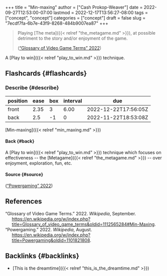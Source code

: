 +++
title = "Min-maxing"
author = ["Cash Prokop-Weaver"]
date = 2022-09-27T12:53:00-07:00
lastmod = 2022-12-17T13:56:27-08:00
tags = ["concept", "concept"]
categories = ["concept"]
draft = false
slug = "7ecdf7fa-6b7e-43f9-8268-484b9007ea87"
+++

> Playing [The meta]({{< relref "the_metagame.md" >}}), at possible detriment to the story and/or enjoyment of the game.
>
> (<a href="#citeproc_bib_item_1">“Glossary of Video Game Terms” 2022</a>)

A [Play to win]({{< relref "play_to_win.md" >}}) technique.


## Flashcards {#flashcards}


### Describe {#describe}

| position | ease | box | interval | due                  |
|----------|------|-----|----------|----------------------|
| front    | 2.35 | 3   | 6.00     | 2022-12-22T17:56:05Z |
| back     | 2.5  | -1  | 0        | 2022-11-22T18:53:08Z |

[Min-maxing]({{< relref "min_maxing.md" >}})


#### Back {#back}

A [Play to win]({{< relref "play_to_win.md" >}}) technique which focuses on effectiveness -- the [Metagame]({{< relref "the_metagame.md" >}}) -- over enjoyment, exploration, fun, etc.


#### Source {#source}

(<a href="#citeproc_bib_item_2">“Powergaming” 2022</a>)

## References

<style>.csl-entry{text-indent: -1.5em; margin-left: 1.5em;}</style><div class="csl-bib-body">
  <div class="csl-entry"><a id="citeproc_bib_item_1"></a>“Glossary of Video Game Terms.” 2022. <i>Wikipedia</i>, September. <a href="https://en.wikipedia.org/w/index.php?title=Glossary_of_video_game_terms&oldid=1112565284#Min-Maxing">https://en.wikipedia.org/w/index.php?title=Glossary_of_video_game_terms&#38;oldid=1112565284#Min-Maxing</a>.</div>
  <div class="csl-entry"><a id="citeproc_bib_item_2"></a>“Powergaming.” 2022. <i>Wikipedia</i>, August. <a href="https://en.wikipedia.org/w/index.php?title=Powergaming&oldid=1101821808">https://en.wikipedia.org/w/index.php?title=Powergaming&#38;oldid=1101821808</a>.</div>
</div>


## Backlinks {#backlinks}

-   [This is the dreamtime]({{< relref "this_is_the_dreamtime.md" >}})
